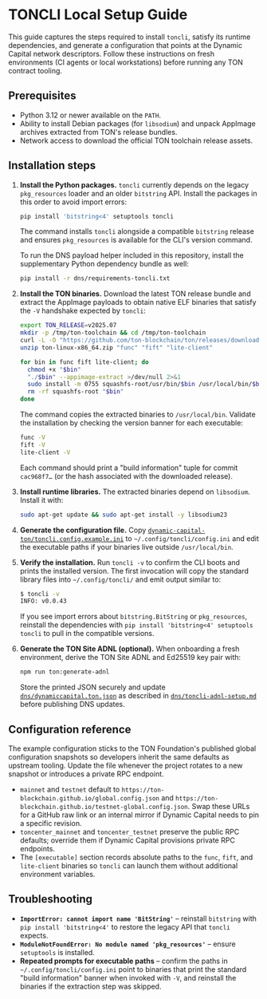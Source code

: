 # TONCLI Local Setup Guide

This guide captures the steps required to install `toncli`, satisfy its runtime
dependencies, and generate a configuration that points at the Dynamic Capital
network descriptors. Follow these instructions on fresh environments (CI agents
or local workstations) before running any TON contract tooling.

## Prerequisites

- Python 3.12 or newer available on the `PATH`.
- Ability to install Debian packages (for `libsodium`) and unpack AppImage
  archives extracted from TON's release bundles.
- Network access to download the official TON toolchain release assets.

## Installation steps

1. **Install the Python packages.** `toncli` currently depends on the legacy
   `pkg_resources` loader and an older `bitstring` API. Install the packages in
   this order to avoid import errors:

   ```bash
   pip install 'bitstring<4' setuptools toncli
   ```

   The command installs `toncli` alongside a compatible `bitstring` release and
   ensures `pkg_resources` is available for the CLI's version command.

   To run the DNS payload helper included in this repository, install the
   supplementary Python dependency bundle as well:

   ```bash
   pip install -r dns/requirements-toncli.txt
   ```

2. **Install the TON binaries.** Download the latest TON release bundle and
   extract the AppImage payloads to obtain native ELF binaries that satisfy the
   `-V` handshake expected by `toncli`:

   ```bash
   export TON_RELEASE=v2025.07
   mkdir -p /tmp/ton-toolchain && cd /tmp/ton-toolchain
   curl -L -O "https://github.com/ton-blockchain/ton/releases/download/${TON_RELEASE}/ton-linux-x86_64.zip"
   unzip ton-linux-x86_64.zip "func" "fift" "lite-client"

   for bin in func fift lite-client; do
     chmod +x "$bin"
     "./$bin" --appimage-extract >/dev/null 2>&1
     sudo install -m 0755 squashfs-root/usr/bin/$bin /usr/local/bin/$bin
     rm -rf squashfs-root "$bin"
   done
   ```

   The command copies the extracted binaries to `/usr/local/bin`. Validate the
   installation by checking the version banner for each executable:

   ```bash
   func -V
   fift -V
   lite-client -V
   ```

   Each command should print a "build information" tuple for commit
   `cac968f7…` (or the hash associated with the downloaded release).

3. **Install runtime libraries.** The extracted binaries depend on
   `libsodium`. Install it with:

   ```bash
   sudo apt-get update && sudo apt-get install -y libsodium23
   ```

4. **Generate the configuration file.** Copy
   [`dynamic-capital-ton/toncli.config.example.ini`](../dynamic-capital-ton/toncli.config.example.ini)
   to `~/.config/toncli/config.ini` and edit the executable paths if your
   binaries live outside `/usr/local/bin`.

5. **Verify the installation.** Run `toncli -v` to confirm the CLI boots and
   prints the installed version. The first invocation will copy the standard
   library files into `~/.config/toncli/` and emit output similar to:

   ```bash
   $ toncli -v
   INFO: v0.0.43
   ```

   If you see import errors about `bitstring.BitString` or `pkg_resources`,
   reinstall the dependencies with
   `pip install 'bitstring<4' setuptools
   toncli` to pull in the compatible
   versions.

6. **Generate the TON Site ADNL (optional).** When onboarding a fresh
   environment, derive the TON Site ADNL and Ed25519 key pair with:

   ```bash
   npm run ton:generate-adnl
   ```

   Store the printed JSON securely and update
   [`dns/dynamiccapital.ton.json`](../dns/dynamiccapital.ton.json) as described
   in [`dns/toncli-adnl-setup.md`](../dns/toncli-adnl-setup.md) before
   publishing DNS updates.

## Configuration reference

The example configuration sticks to the TON Foundation's published global
configuration snapshots so developers inherit the same defaults as upstream
tooling. Update the file whenever the project rotates to a new snapshot or
introduces a private RPC endpoint.

- `mainnet` and `testnet` default to
  `https://ton-blockchain.github.io/global.config.json` and
  `https://ton-blockchain.github.io/testnet-global.config.json`. Swap these URLs
  for a GitHub raw link or an internal mirror if Dynamic Capital needs to pin a
  specific revision.
- `toncenter_mainnet` and `toncenter_testnet` preserve the public RPC defaults;
  override them if Dynamic Capital provisions private RPC endpoints.
- The `[executable]` section records absolute paths to the `func`, `fift`, and
  `lite-client` binaries so `toncli` can launch them without additional
  environment variables.

## Troubleshooting

- **`ImportError: cannot import name 'BitString'`** – reinstall `bitstring` with
  `pip install 'bitstring<4'` to restore the legacy API that `toncli` expects.
- **`ModuleNotFoundError: No module named 'pkg_resources'`** – ensure
  `setuptools` is installed.
- **Repeated prompts for executable paths** – confirm the paths in
  `~/.config/toncli/config.ini` point to binaries that print the standard "build
  information" banner when invoked with `-V`, and reinstall the binaries if the
  extraction step was skipped.
